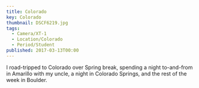 ```yaml
---
title: Colorado
key: Colorado
thumbnail: DSCF6219.jpg
tags:
  - Camera/XT-1
  - Location/Colorado
  - Period/Student
published: 2017-03-13T00:00
---
```

I road-tripped to Colorado over Spring break, spending a night to-and-from in Amarillo with my uncle, a night in Colorado Springs, and the rest of the week in Boulder.
